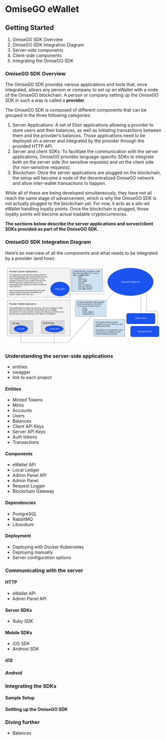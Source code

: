 # OmiseGO eWallet

## Getting Started

1. OmiseGO SDK Overview
2. OmiseGO SDK Integration Diagram
3. Server-side components
4. Client-side components
5. Integrating the OmiseGO SDK

### OmiseGO SDK Overview

The OmiseGO SDK provides various applications and tools that, once integrated, allows any person or company to set up an eWallet with a node of the OmiseGO blockchain. A person or company setting up the OmiseGO SDK in such a way is called a **provider**.

The OmiseGO SDK is composed of different components that can be grouped in the three following categories:

1. Server Applications: A set of Elixir applications allowing a provider to store users and their balances, as well as initiating transactions between them and the provider’s balances. Those applications need to be deployed on a server and integrated by the provider through the provided HTTP API.
2. Server and client SDKs: To facilitate the communication with the server applications, OmiseGO provides language-specific SDKs to integrate both on the server side (for sensitive requests) and on the client side (for non-sensitive requests).
3. Blockchain: Once the server applications are plugged on the blockchain, the setup will become a node of the decentralized OmiseGO network and allow inter-wallet transactions to happen.

While all of these are being developed simultaneously, they have not all reach the same stage of advancement, which is why the OmiseGO SDK is not actually plugged to the blockchain yet. For now, it acts as a silo-ed eWallet handling loyalty points. Once the blockchain is plugged, those loyalty points will become actual tradable cryptocurrencies.

__The sections below describe the server applications and server/client SDKs provided as part of the OmiseGO SDK.__

### OmiseGO SDK Integration Diagram
Here’s an overview of all the components and what needs to be integrated  by a provider (and how):

![A provider's setup](docs/images/provider_setup.png)

### Understanding the server-side applications
- entities
- swagger
- link to each project

#### Entities
- Minted Tokens
- Mints
- Accounts
- Users
- Balances
- Client API Keys
- Server API Keys
- Auth tokens
- Transactions

#### Components
- eWallet API
- Local Ledger
- Admin Panel API
- Admin Panel
- Request Logger
- Blockchain Gateway

#### Dependencies
- PostgreSQL
- RabbitMQ
- Libsodium

#### Deployment
- Deploying with Docker Kubernetes
- Deploying manually
- Server configuration options

### Communicating with the server
#### HTTP
- eWallet API
- Admin Panel API

#### Server SDKs
- Ruby SDK

#### Mobile SDKs
- iOS SDK
- Android SDK

##### iOS
##### Android

### Integrating the SDKs

#### Sample Setup

#### Settting up the OmiseGO SDK

### Diving further

- Balances
